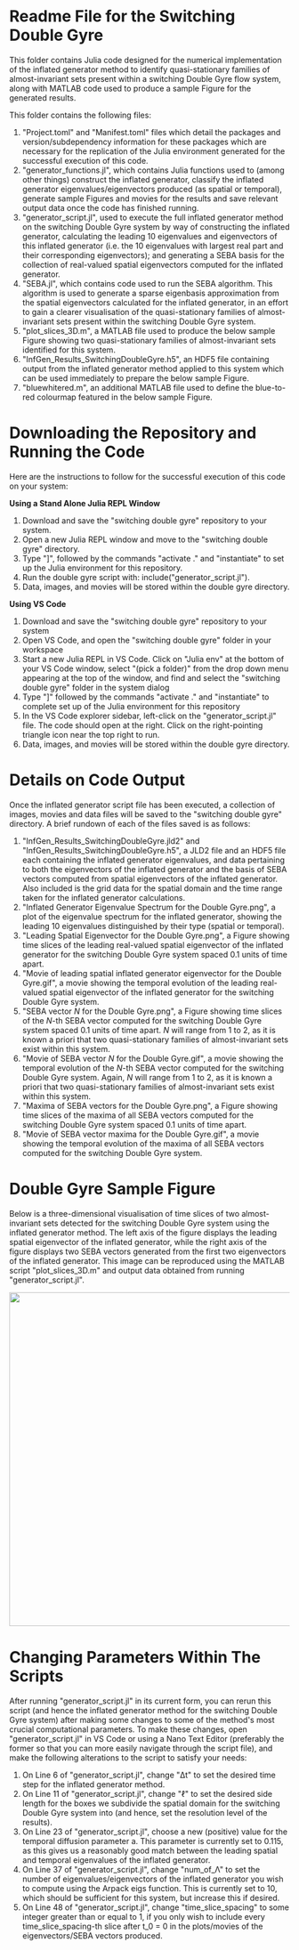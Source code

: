 # Readme File for the Switching Double Gyre

This folder contains Julia code designed for the numerical implementation of the inflated generator method to identify quasi-stationary families of almost-invariant sets present within a switching Double Gyre flow system, along with MATLAB code used to produce a sample Figure for the generated results.

This folder contains the following files:

1. "Project.toml" and "Manifest.toml" files which detail the packages and version/subdependency information for these packages which are necessary for the replication of the Julia environment generated for the successful execution of this code.
2. "generator_functions.jl", which contains Julia functions used to (among other things) construct the inflated generator, classify the inflated generator eigenvalues/eigenvectors produced (as spatial or temporal), generate sample Figures and movies for the results and save relevant output data once the code has finished running.
3. "generator_script.jl", used to execute the full inflated generator method on the switching Double Gyre system by way of constructing the inflated generator, calculating the leading 10 eigenvalues and eigenvectors of this inflated generator (i.e. the 10 eigenvalues with largest real part and their corresponding eigenvectors); and generating a SEBA basis for the collection of real-valued spatial eigenvectors computed for the inflated generator.
4. "SEBA.jl", which contains code used to run the SEBA algorithm. This algorithm is used to generate a sparse eigenbasis approximation from the spatial eigenvectors calculated for the inflated generator, in an effort to gain a clearer visualisation of the quasi-stationary families of almost-invariant sets present within the switching Double Gyre system.
5. "plot_slices_3D.m", a MATLAB file used to produce the below sample Figure showing two quasi-stationary families of almost-invariant sets identified for this system.
6. "InfGen_Results_SwitchingDoubleGyre.h5", an HDF5 file containing output from the inflated generator method applied to this system which can be used immediately to prepare the below sample Figure.
7. "bluewhitered.m", an additional MATLAB file used to define the blue-to-red colourmap featured in the below sample Figure.

# Downloading the Repository and Running the Code

Here are the instructions to follow for the successful execution of this code on your system: 

**Using a Stand Alone Julia REPL Window**

1. Download and save the "switching double gyre" repository to your system.
2. Open a new Julia REPL window and move to the "switching double gyre" directory.
3. Type "]", followed by the commands "activate ." and "instantiate" to set up the Julia environment for this repository.
4. Run the double gyre script with: include("generator_script.jl").
5. Data, images, and movies will be stored within the double gyre directory.

**Using VS Code**

1. Download and save the "switching double gyre" repository to your system
2. Open VS Code, and open the "switching double gyre" folder in your workspace
3. Start a new Julia REPL in VS Code. Click on "Julia env" at the bottom of your VS Code window, select "(pick a folder)" from the drop down menu appearing at the top of the window, and find and select the "switching double gyre" folder in the system dialog
4. Type "]" followed by the commands "activate ." and "instantiate" to complete set up of the Julia environment for this repository
5. In the VS Code explorer sidebar, left-click on the "generator_script.jl" file. The code should open at the right. Click on the right-pointing triangle icon near the top right to run.
6. Data, images, and movies will be stored within the double gyre directory.

# Details on Code Output

Once the inflated generator script file has been executed, a collection of images, movies and data files will be saved to the "switching double gyre" directory. A brief rundown of each of the files saved is as follows:

1. "InfGen_Results_SwitchingDoubleGyre.jld2" and "InfGen_Results_SwitchingDoubleGyre.h5", a JLD2 file and an HDF5 file each containing the inflated generator eigenvalues, and data pertaining to both the eigenvectors of the inflated generator and the basis of SEBA vectors computed from spatial eigenvectors of the inflated generator. Also included is the grid data for the spatial domain and the time range taken for the inflated generator calculations.
2. "Inflated Generator Eigenvalue Spectrum for the Double Gyre.png", a plot of the eigenvalue spectrum for the inflated generator, showing the leading 10 eigenvalues distinguished by their type (spatial or temporal).
3. "Leading Spatial Eigenvector for the Double Gyre.png", a Figure showing time slices of the leading real-valued spatial eigenvector of the inflated generator for the switching Double Gyre system spaced 0.1 units of time apart.
4. "Movie of leading spatial inflated generator eigenvector for the Double Gyre.gif", a movie showing the temporal evolution of the leading real-valued spatial eigenvector of the inflated generator for the switching Double Gyre system.
5. "SEBA vector *N* for the Double Gyre.png", a Figure showing time slices of the *N*-th SEBA vector computed for the switching Double Gyre system spaced 0.1 units of time apart. *N* will range from 1 to 2, as it is known a priori that two quasi-stationary families of almost-invariant sets exist within this system.
6. "Movie of SEBA vector *N* for the Double Gyre.gif", a movie showing the temporal evolution of the *N*-th SEBA vector computed for the switching Double Gyre system. Again, *N* will range from 1 to 2, as it is known a priori that two quasi-stationary families of almost-invariant sets exist within this system.
7. "Maxima of SEBA vectors for the Double Gyre.png", a Figure showing time slices of the maxima of all SEBA vectors computed for the switching Double Gyre system spaced 0.1 units of time apart.
8. "Movie of SEBA vector maxima for the Double Gyre.gif", a movie showing the temporal evolution of the maxima of all SEBA vectors computed for the switching Double Gyre system.

# Double Gyre Sample Figure

Below is a three-dimensional visualisation of time slices of two almost-invariant sets detected for the switching Double Gyre system using the inflated generator method. The left axis of the figure displays the leading spatial eigenvector of the inflated generator, while the right axis of the figure displays two SEBA vectors generated from the first two eigenvectors of the inflated generator. This image can be reproduced using the MATLAB script "plot_slices_3D.m" and output data obtained from running "generator_script.jl".

<img src = "https://github.com/gfroyland/Inflated-Generator/assets/168791783/9c79fbd8-ee85-4250-be97-03af57e6221e" width=600 >

# Changing Parameters Within The Scripts

After running "generator_script.jl" in its current form, you can rerun this script (and hence the inflated generator method for the switching Double Gyre system) after making some changes to some of the method's most crucial computational parameters. To make these changes, open "generator_script.jl" in VS Code or using a Nano Text Editor (preferably the former so that you can more easily navigate through the script file), and make the following alterations to the script to satisfy your needs:

1. On Line 6 of "generator_script.jl", change "Δt" to set the desired time step for the inflated generator method.
2. On Line 11 of "generator_script.jl", change "ℓ" to set the desired side length for the boxes we subdivide the spatial domain for the switching Double Gyre system into (and hence, set the resolution level of the results).
3. On Line 23 of "generator_script.jl", choose a new (positive) value for the temporal diffusion parameter a. This parameter is currently set to 0.115, as this gives us a reasonably good match between the leading spatial and temporal eigenvalues of the inflated generator.
4. On Line 37 of "generator_script.jl", change "num_of_Λ" to set the number of eigenvalues/eigenvectors of the inflated generator you wish to compute using the Arpack eigs function. This is currently set to 10, which should be sufficient for this system, but increase this if desired.
5. On Line 48 of "generator_script.jl", change "time_slice_spacing" to some integer greater than or equal to 1, if you only wish to include every time_slice_spacing-th slice after t_0 = 0 in the plots/movies of the eigenvectors/SEBA vectors produced.